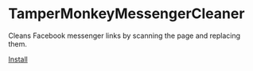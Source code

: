# TamperMonkeyMessengerCleaner
Cleans Facebook messenger links by scanning the page and replacing them.

[Install](https://github.com/rigelk/TamperMonkeyMessengerCleaner/raw/master/Remove%20Messenger%20Tracker.user.js)
